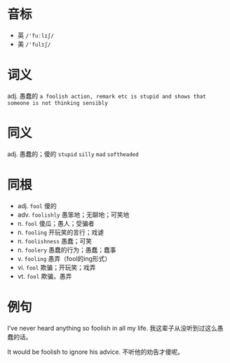 # 音标

- 英 `/'fuːlɪʃ/`
- 美 `/'fulɪʃ/`

# 词义

adj. 愚蠢的
`a foolish action, remark etc is stupid and shows that someone is not thinking sensibly`

# 同义

adj. 愚蠢的；傻的
`stupid` `silly` `mad` `softheaded`

# 同根

- adj. `fool` 傻的
- adv. `foolishly` 愚笨地；无聊地；可笑地
- n. `fool` 傻瓜；愚人；受骗者
- n. `fooling` 开玩笑的言行；戏谑
- n. `foolishness` 愚蠢；可笑
- n. `foolery` 愚蠢的行为；愚蠢；蠢事
- v. `fooling` 愚弄（fool的ing形式）
- vi. `fool` 欺骗；开玩笑；戏弄
- vt. `fool` 欺骗，愚弄

# 例句

I’ve never heard anything so foolish in all my life.
我这辈子从没听到过这么愚蠢的话。

It would be foolish to ignore his advice.
不听他的劝告才傻呢。


